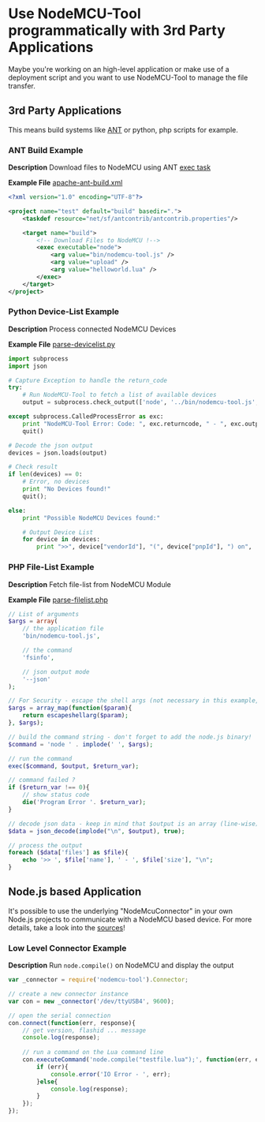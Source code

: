 Use NodeMCU-Tool programmatically with 3rd Party Applications
=============================================================

Maybe you're working on an high-level application or make use of a deployment script and you want to use NodeMCU-Tool to manage the file transfer.

3rd Party Applications
----------------------

This means build systems like [ANT](http://ant.apache.org/) or python, php scripts for example.

### ANT Build Example ###

**Description** Download files to NodeMCU using ANT [exec task](https://ant.apache.org/manual/Tasks/exec.html)

**Example File** [apache-ant-build.xml](../examples/apache-ant-build.xml)

```xml
<?xml version="1.0" encoding="UTF-8"?>

<project name="test" default="build" basedir=".">
    <taskdef resource="net/sf/antcontrib/antcontrib.properties"/>

    <target name="build">
        <!-- Download Files to NodeMCU !-->
        <exec executable="node">
            <arg value="bin/nodemcu-tool.js" />
            <arg value="upload" />
            <arg value="helloworld.lua" />
        </exec>
    </target>
</project>
```

### Python Device-List Example ###

**Description** Process connected NodeMCU Devices

**Example File** [parse-devicelist.py](../examples/parse-devicelist.py)

```python
import subprocess
import json

# Capture Exception to handle the return_code
try:
    # Run NodeMCU-Tool to fetch a list of available devices
    output = subprocess.check_output(['node', '../bin/nodemcu-tool.js', 'devices', '--json'])

except subprocess.CalledProcessError as exc:
    print "NodeMCU-Tool Error: Code: ", exc.returncode, " - ", exc.output
    quit()

# Decode the json output
devices = json.loads(output)

# Check result
if len(devices) == 0:
    # Error, no devices
    print "No Devices found!"
    quit();

else:
    print "Possible NodeMCU Devices found:"

    # Output Device List
    for device in devices:
        print ">>", device["vendorId"], "(", device["pnpId"], ") on",  device["comName"]
```

### PHP File-List Example ###

**Description** Fetch file-list from NodeMCU Module

**Example File** [parse-filelist.php](../examples/parse-filellist.php)

```php
// List of arguments
$args = array(
    // the application file
    'bin/nodemcu-tool.js',

    // the command
    'fsinfo',

    // json output mode
    '--json'
);

// For Security - escape the shell args (not necessary in this example, but required for dynamic input)
$args = array_map(function($param){
    return escapeshellarg($param);
}, $args);

// build the command string - don't forget to add the node.js binary!
$command = 'node ' . implode(' ', $args);

// run the command
exec($command, $output, $return_var);

// command failed ?
if ($return_var !== 0){
    // show status code
    die('Program Error '. $return_var);
}

// decode json data - keep in mind that $output is an array (line-wise)
$data = json_decode(implode("\n", $output), true);

// process the output
foreach ($data['files'] as $file){
    echo '>> ', $file['name'], ' - ', $file['size'], "\n";
}
```


Node.js based Application
------------------------------

It's possible to use the underlying "NodeMcuConnector" in your own Node.js projects to communicate with a NodeMCU based device.
For more details, take a look into the [sources](https://github.com/AndiDittrich/NodeMCU-Tool/tree/master/lib)!

### Low Level Connector Example ###

**Description** Run `node.compile()` on NodeMCU and display the output

```js
var _connector = require('nodemcu-tool').Connector;

// create a new connector instance
var con = new _connector('/dev/ttyUSB4', 9600);

// open the serial connection
con.connect(function(err, response){
    // get version, flashid ... message
    console.log(response);
    
    // run a command on the Lua command line
    con.executeCommand('node.compile("testfile.lua");', function(err, echo, response){
        if (err){
            console.error('IO Error - ', err);
        }else{
            console.log(response);
        }
    });
});
```
